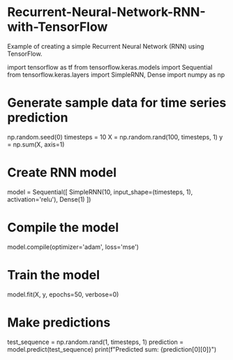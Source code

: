# Recurrent-Neural-Network-RNN-with-TensorFlow
Example of creating a simple Recurrent Neural Network (RNN) using TensorFlow.

import tensorflow as tf
from tensorflow.keras.models import Sequential
from tensorflow.keras.layers import SimpleRNN, Dense
import numpy as np

# Generate sample data for time series prediction
np.random.seed(0)
timesteps = 10
X = np.random.rand(100, timesteps, 1)
y = np.sum(X, axis=1)

# Create RNN model
model = Sequential([
    SimpleRNN(10, input_shape=(timesteps, 1), activation='relu'),
    Dense(1)
])

# Compile the model
model.compile(optimizer='adam', loss='mse')

# Train the model
model.fit(X, y, epochs=50, verbose=0)

# Make predictions
test_sequence = np.random.rand(1, timesteps, 1)
prediction = model.predict(test_sequence)
print(f"Predicted sum: {prediction[0][0]}")
